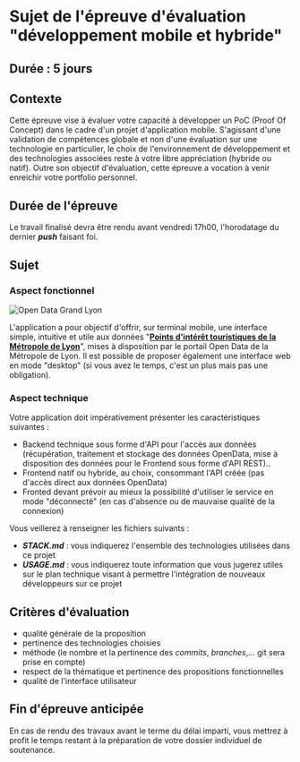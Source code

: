 # Sujet de l'épreuve d'évaluation "développement mobile et hybride"


## Durée : 5 jours


## Contexte 

Cette épreuve vise à évaluer votre capacité à développer un PoC (Proof Of Concept) dans le cadre d'un projet d'application mobile. S'agissant d'une validation de compétences globale et non d'une évaluation sur une technologie en particulier, le choix de l'environnement de développement et des technologies associées reste à votre libre appréciation (hybride ou natif).
Outre son objectif d'évaluation, cette épreuve a vocation à venir enreichir votre portfolio personnel.

## Durée de l'épreuve
Le travail finalisé devra être rendu avant vendredi 17h00, l'horodatage du dernier ***push*** faisant foi.

## Sujet
### Aspect fonctionnel
![Open Data Grand Lyon](https://data.grandlyon.com//wp-content/themes/AUSY-SMARTDATA/images/logo-smart-data-grand-lyon.png)

L'application a pour objectif d'offrir, sur terminal mobile, une interface simple, intuitive et utile aux données "**[Points d'intérêt touristiques de la Métropole de Lyon](https://data.grandlyon.com/culture/points-dintfrft-touristiques-de-la-mftropole-de-lyon/)**", mises à disposition par le portail Open Data de la Métropole de Lyon.
Il est possible de proposer également une interface web en mode "desktop" (si vous avez le temps, c'est un plus mais pas une obligation).


### Aspect technique
Votre application doit impérativement présenter les caractéristiques suivantes : 
* Backend technique sous forme d'API pour l'accès aux données (récupération, traitement et stockage des données OpenData, mise à disposition des données pour le Frontend sous forme d'API REST)..
* Frontend natif ou hybride, au choix, consommant l'API créée (pas d'accès direct aux données OpenData)
* Fronted devant prévoir au mieux la possibilité d'utiliser le service en mode "déconnecté" (en cas d'absence ou de mauvaise qualité de la connexion)

Vous veillerez à renseigner les fichiers suivants :
* ***STACK.md*** : vous indiquerez l'ensemble des technologies utilisées dans ce projet
* ***USAGE.md*** : vous indiquerez toute information que vous jugerez utiles sur le plan technique visant à permettre l'intégration de nouveaux développeurs sur ce projet

## Critères d'évaluation
* qualité générale de la proposition
* pertinence des technologies choisies
* méthode (le nombre et la pertinence des *commits*, *branches*,... git sera prise en compte)
* respect de la thématique et pertinence des propositions fonctionnelles
* qualité de l'interface utilisateur

## Fin d'épreuve anticipée
En cas de rendu des travaux avant le terme du délai imparti, vous mettrez à profit le temps restant à la préparation de votre dossier individuel de soutenance.
